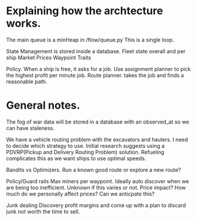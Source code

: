 # Explaining how the archtecture works.

The main queue is a minHeap in /flow/queue.py This is a single loop.

State Management is stored inside a database.
Fleet state overall and per ship
Market Prices
Waypoint Traits

Policy. When a ship is free, it asks for a job.
Use assignment planner to pick the highest profit per minute job.
Route planner. takes the job and finds a reasonable path.


# General notes.

The fog of war data will be stored in a database with an observed_at so we can have staleness.

We have a vehicle routing problem with the excavators and haulers.
I need to decide which strategy to use. Initial research suggests using a PDVRP(Pickup and Delivery Routing Problem) solution.
Refueling complicates this as we want ships to use optimal speeds.

Bandits vs Optimizers. 
Run a known good route or explore a new route?

Policy/Guard rails
Max miners per waypoint. Ideally auto discover when we are being too inefficient. Unknown if this varies or not.
Price impact? How much do we personally affect prices? Can we anticpate this?

Junk dealing
Discovery profit margins and come up with a plan to discard junk not worth the time to sell.


